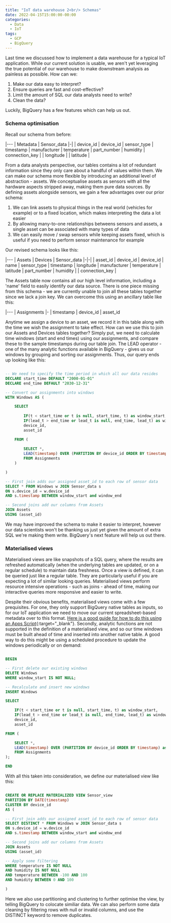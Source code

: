 ```yaml
---
title: "IoT data warehouse 2<br/> Schemas"
date: 2022-04-15T15:00:00-00:00
categories:
  - Data
  - IoT
tags:
  - GCP
  - BigQuery
---
```


Last time we discussed how to implement a data warehouse for a typical IoT application. While our current solution is usable, we aren't yet leveraging the true potential of our warehouse to make downstream analysis as painless as possible. How can we:

1. Make our data easy to interpret?
2. Ensure queries are fast and cost-effective? 
3. Limit the amount of SQL our data analysts need to write?
4. Clean the data? 

Luckily, BigQuery has a few features which can help us out.

### Schema optimisation
Recall our schema from before: 

|---
| Metadata | Sensor_data
|-|
| device_id | device_id
| sensor_type | timestamp
| manufacturer | temperature
| part_number | humidity
| connection_key | 
| longitude | 
| latitude |

From a data analysts perspective, our tables contains a lot of redundant information since they only care about a handful of values within them. We can make our schema more flexible by introducing an additional level of abstraction - assets. We conceptualise assets as sensors with all the hardware aspects stripped away, making them pure data sources. By defining assets alongside sensors, we gain a few advantages over our prior schema:

1. We can link assets to physical things in the real world (vehicles for example) or to a fixed location, which makes interpreting the data a lot easier
2. By allowing many-to-one relationships betweens sensors and assets, a single asset can be associated with many types of data
3. We can easily move / swap sensors while keeping assets fixed, which is useful if you need to perform sensor maintenance for example

Our revised schema looks like this:

|---
| Assets | Devices | Sensor_data
|-|-|
| asset_id | device_id | device_id
| name | sensor_type | timestamp
| longitude | manufacturer | temperature
| latitude  | part_number | humidity
| | connection_key |

The Assets table now contains all our high level information, including a 'name' field to easily identify our data source. There is one piece missing from this schema - we are currently unable to join all these tables together since we lack a join key. We can overcome this using an ancillary table like this:

|---
| Assignments
|-
| timestamp
| device_id
| asset_id

Anytime we assign a device to an asset, we record it in this table along with the time we wish the assignment to take effect. How can we use this to join our Assets and Devices tables together? Simply put, we need to calculate time windows (start and end times) using our assignments, and compare these to the sample timestamps during our table join. The LEAD operator - one of the many analytic functions available in BigQuery - gives us our windows by grouping and sorting our assignments. Thus, our query ends up looking like this:

```SQL

-- We need to specify the time period in which all our data resides
DECLARE start_time DEFAULT "2000-01-01"
DECLARE end_time DEFAULT "2030-12-31"

-- Convert our assignments into windows
WITH Windows AS (

	SELECT 
	
		IF(t < start_time or t is null, start_time, t) as window_start,
		IF(lead_t > end_time or lead_t is null, end_time, lead_t) as window_end, 
		device_id,
		asset_id

	FROM (
	
		SELECT *,
		LEAD(timestamp) OVER (PARTITION BY device_id ORDER BY timestamp) as lead_t
		FROM Assignments
	)

)

-- First join adds our assigned asset_id to each row of sensor data
SELECT * FROM Windows w JOIN Sensor_data s
ON s.device_id = w.device_id
AND s.timestamp BETWEEN window_start and window_end

-- Second joins add our columns from Assets
JOIN Assets
USING (asset_id)

```

We may have improved the schema to make it easier to interpret, however our data scientists won't be thanking us just yet given the amount of extra SQL we're making them write. BigQuery's next feature will help us out there.

### Materialised views
Materialised views are like snapshots of a SQL query, where the results are refreshed automatically (when the underlying tables are updated, or on a regular schedule) to maintain data freshness. Once a view is defined, it can be queried just like a regular table. They are particularly useful if you are expecting a lot of similar looking queries. Materialised views perform resource intensive operations - such as joins - ahead of time, making our interactive queries more responsive and easier to write. 

Despite their obvious benefits, materialised views come with a few prequisites. For one, they only support BigQuery native tables as inputs, so for our IoT application we need to move our current spreadsheet-based metadata over to this format. [Here is a good guide for how to do this using an Apps Script](https://towardsdatascience.com/google-sheets-to-google-bigquery-move-your-data-a5fa9f4e9e5d){:target="_blank"}. Secondly, analytic functions are not supported in the definition of a materialised view, and so our time windows must be built ahead of time and inserted into another native table. A good way to do this might be using a scheduled procedure to update the windows periodically or on demand:

```SQL

BEGIN

-- First delete our existing windows
DELETE Windows
WHERE window_start IS NOT NULL;

-- Recalculate and insert new windows
INSERT Windows

SELECT 

	IF(t < start_time or t is null, start_time, t) as window_start,
	IF(lead_t > end_time or lead_t is null, end_time, lead_t) as window_end, 
	device_id,
	asset_id

FROM (

	SELECT *,
	LEAD(timestamp) OVER (PARTITION BY device_id ORDER BY timestamp) as lead_t
	FROM Assignments
);

END

```

With all this taken into consideration, we define our materialised view like this:

```SQL

CREATE OR REPLACE MATERIALIZED VIEW Sensor_view
PARTITION BY DATE(timestamp)
CLUSTER BY device_id
AS (

-- First join adds our assigned asset_id to each row of sensor data
SELECT DISTINCT * FROM Windows w JOIN Sensor_data s
ON s.device_id = w.device_id
AND s.timestamp BETWEEN window_start and window_end

-- Second joins add our columns from Assets
JOIN Assets
USING (asset_id)

-- Apply some filtering
WHERE temperature IS NOT NULL
AND humidity IS NOT NULL
AND temperature BETWEEN -100 AND 100
AND humidity BETWEEN 0 AND 100

)

```

Here we also use partitioning and clustering to further optimise the view, by telling BigQuery to colocate similiar data. We can also perform some data cleaning by filtering rows with null or invalid columns, and use the DISTINCT keyword to remove duplicates.





